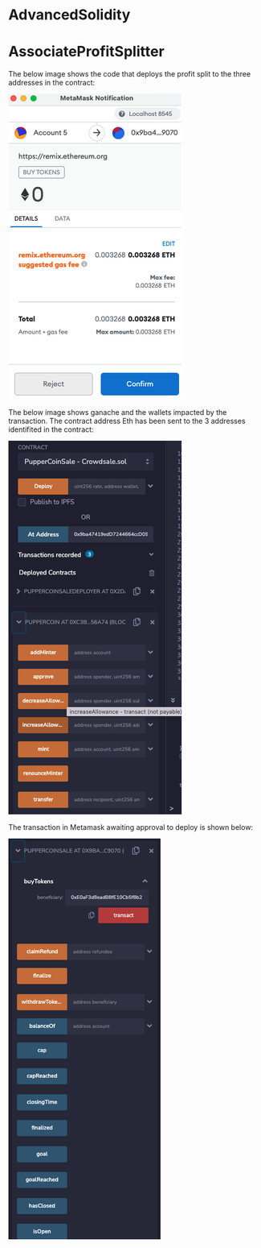 # AdvancedSolidity

# AssociateProfitSplitter

The below image shows the code that deploys the profit split to the three addresses in the contract:

![image](https://github.com/tymurrayco/AdvancedSolidity/blob/main/Screen%20Shot%202021-10-02%20at%206.57.07%20AM%202.png)

The below image shows ganache and the wallets impacted by the transaction. The contract address Eth has been sent to the 3 addresses identifited in the contract:

![image](https://github.com/tymurrayco/AdvancedSolidity/blob/main/Screen%20Shot%202021-10-02%20at%206.57.46%20AM.png)

The transaction in Metamask awaiting approval to deploy is shown below:

![image](https://github.com/tymurrayco/AdvancedSolidity/blob/main/Screen%20Shot%202021-10-02%20at%206.58.00%20AM.png)
